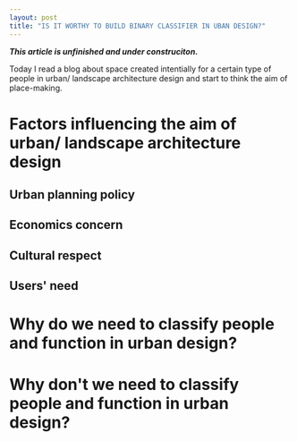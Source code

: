 ```yaml
---
layout: post
title: "IS IT WORTHY TO BUILD BINARY CLASSIFIER IN UBAN DESIGN?"
---
```


***This article is unfinished and under construciton.***

Today I read a blog about space created intentially for a certain type of people in urban/ landscape architecture design and start to think the aim of place-making.

# Factors influencing the aim of urban/ landscape architecture design

## Urban planning policy

## Economics concern

## Cultural respect

## Users' need

# Why do we need to classify people and function in urban design?

# Why don't we need to classify people and function in urban design?
